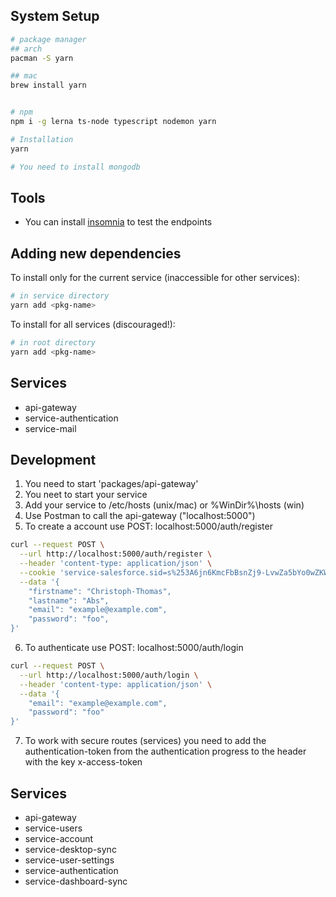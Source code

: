 ## System Setup

```sh
# package manager
## arch
pacman -S yarn

## mac
brew install yarn


# npm
npm i -g lerna ts-node typescript nodemon yarn

# Installation
yarn

# You need to install mongodb
```
## Tools
- You can install [insomnia](https://insomnia.rest/) to test the endpoints 


## Adding new dependencies

To install only for the current service (inaccessible for other services):

```sh
# in service directory
yarn add <pkg-name>
```

To install for all services (discouraged!):

```sh
# in root directory
yarn add <pkg-name>
```

## Services
- api-gateway
- service-authentication
- service-mail

## Development
1. You need to start 'packages/api-gateway'
2. You neet to start your service
3. Add your service to /etc/hosts (unix/mac) or %WinDir%\hosts
 (win) 
4. Use Postman to call the api-gateway ("localhost:5000")
5. To create a account use POST: localhost:5000/auth/register
````sh 
curl --request POST \
  --url http://localhost:5000/auth/register \
  --header 'content-type: application/json' \
  --cookie 'service-salesforce.sid=s%253A6jn6KmcFbBsnZj9-LvwZa5bYo0wZKW8J.CoVgzDE3ir0ql9YtbsUnv%252FqfRjfasgC7xMW%252BkgdoO8E; service-outlook.sid=s%253AVob_cObl1_2Mha3LGiON1ZcWON3hAJyF.1LTM8oZK2p5G697oxeFjzG%252BXWG8TL3QUmJobtKyPURk; service-hubspot.sid=s%253A1-M3kxtbUuQ6kZg0pnEjy3YZXQlJqi5m.G0Ms2vFgvumkVaU33j7lh0csU8SFvGKr7rxbSRAK8rk' \
  --data '{
	"firstname": "Christoph-Thomas",
	"lastname": "Abs",
	"email": "example@example.com",
	"password": "foo",
}'
````
6. To authenticate use POST: localhost:5000/auth/login
````sh 
curl --request POST \
  --url http://localhost:5000/auth/login \
  --header 'content-type: application/json' \
  --data '{
	"email": "example@example.com",
	"password": "foo"
}'
````
7. To work with secure routes (services) you need to add the authentication-token from the authentication progress to the header with the key x-access-token

## Services
- api-gateway
- service-users
- service-account
- service-desktop-sync
- service-user-settings
- service-authentication
- service-dashboard-sync

